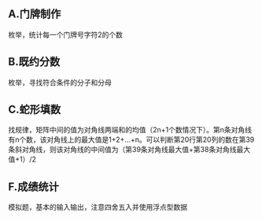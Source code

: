 ## A.门牌制作

枚举，统计每一个门牌号字符2的个数

## B.既约分数

枚举，寻找符合条件的分子和分母

## C.蛇形填数

找规律，矩阵中间的值为对角线两端和的均值（2n+1个数情况下）。第n条对角线有n个数，该对角线上的最大值是1+2+...+n。可以判断第20行第20列的数在第39条斜对角线，则该对角线的中间值为（第39条对角线最大值+第38条对角线最大值+1）/2

## F.成绩统计

模拟题，基本的输入输出，注意四舍五入并使用浮点型数据